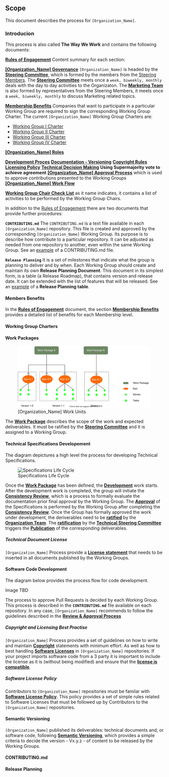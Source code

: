 ## Scope
This document describes the process for `[Organization_Name]`. 

### Introducion
This process is also called **The Way We Work** and contains the following documents:

**[Rules of Engagement](./Rules_of_Engagement.md)**
Content summary for each section:

**[[Organization_Name] Governance](./Rules_of_Engagement.md#governance)**
`[Organization_Name]` is headed by the **[Steering Committee](./Rules_of_Engagement.md#steering-committee)**, which is formed by the members from the [Steering Members](https://open-manufacturing.org/). The **[Steering Committee](./Rules_of_Engagement.md#steering-committee)** meets once a `week, biweekly, monthly` deals with the day to day activities to the Organizaton.
The **[Marketing Team](./Rules_of_Engagement.md#marketing-team)** is also formed by representatives from the Steering Members, it meets once a `week, biweekly, monthly` to discuss Marketing related topics.

**[Membership Benefits](./Rules_of_Engagement.md#membership-benefits)**
Companies that want to participate in a particular Working Group are required to sign the corresponding Working Group Charter. The current `[Organization_Name]` Working Group Charters are:

* [Working Group I Charter]()
* [Working Group II Charter]()
* [Working Group III Charter]()
* [Working Group IV Charter]()

**[[Organization_Name] Roles](./Rules_of_Engagement.md#what-to-expect-from-the-organizataion-roles)**

**[Development Proces](./Rules_of_Engagement.md#approval-process)**
**[Documentation - Versioning](./Rules_of_Engagement.md#documentation)**
**[Copyright Rules](./Rules_of_Engagement.md#copyright)**
**[Licensing Policy](./Rules_of_Engagement.md#licenses)**
**[Technical Decision Making](./Rules_of_Engagement.md#technical-decision-making)**
**Using Supermajority vote to achieve agreement**
**[[Organization_Name] Approval Process](./Rules_of_Engagement.md#omp-approval-process)** which is used to approve contributions presented to the Working Groups 
**[[Organization_Name] Work Flow](./Rules_of_Engagement.md#github-flows)**

**[Working Group Chair Check List](./wg-chair-check-list.md)** as it name indicates, it contains a list of activities to be performed by the Working Group Chairs.

In addition to the [Rules of Engagement]() there are two documents that provide further procedures:

**`CONTRIBUTING.md`** 
The `CONTRIBUTING.md` is a text file available in each `[Organization_Name]` repository. This file is created and approved by the corresponding `[Organization_Name]` Working Group. Its purpose is to describe how contribute to a particular repository. It can be adjusted as needed from one repository to another, even within the same Working Group. See an [example]() of a CONTRIBUTING.md file.

**`Release Planning`** 
It is a set of milestones that indicate what the group is planning to deliver and by when.
Each Working Group should create and maintain its own **Release Planning Document**. This document in its simplest form, is a table (a Release Roadmap), that contains version and release date. It can be extended with the list of features that will be released. See an [example]() of a **Release Planning table**.



#### Members Benefits
In the **[Rules of Engagement](./Rules_of_Engagement.md)** document, the section **[Membership Benefits](./Rules_of_Engagement.md#membership-benefits)** provides a detailed list of benefits for each Membership level.


#### Working Group Charters


#### Work Packages
<figure>
	<img src="images/breakdown.svg" alt="[Organization_Name] Work Units">
	<figcaption>[Organization_Name] Work Units</figcaption>
</figure>

The **[Work Package](./Rules_of_Engagement.md#work-packages)** describes the scope of the work and expected deliverables. It must be ratified by the **[Steering Committee](./Rules_of_Engagement.md#steering-committee)** and it is assigned to a Working Group.

#### Technical Specifications Developement
The diagram depictures a high level the process for developing Technical Specifications.

<figure>
	<img src="images/life_cycle.svg" alt="Specifications Life Cycle">
	<figcaption>Specifications Life Cycle</figcaption>
</figure>

Once the **[Work Package](./Rules_of_Engagement.md#work-packages)** has been defined, the **[Development](./Rules_of_Engagement.md#work-flow-for-technical-specifications-development)** work starts. After the development work is completed, the group will initiate the **[Consistency Review](./Rules_of_Engagement.md#work-flow-for-technical-specifications-development)**, which is a process to formally evaluate the documentation prior final approval by the Working Group.
The **[Approval](./Rules_of_Engagement.md#omp-approval-process)** of the Specifications is performed by the Working Group after completing the **[Consistency Review](./Rules_of_Engagement.md#work-flow-for-technical-specifications-development)**.
Once the Group has formally approved the work under development, the deriverables need to be **[ratified](./Rules_of_Engagement.md#work-flow-for-technical-specifications-development)** by the **[Organization Team](./Rules_of_Engagement.md#organization-team)**. The **[ratification](./Rules_of_Engagement.md#work-flow-for-technical-specifications-development)** by the **[Technical Steering Committee](./Rules_of_Engagement.md#organization-team)** triggers the  **[Publication](./Rules_of_Engagement.md#work-flow-for-technical-specifications-development)** of the corresponding deliverables.

##### Technical Document License
`[Organization_Name]` Process provide a **[License statement](./Rules_of_Engagement.md#technical-document-license)** that needs to be inserted in all documents published by the Working Groups.

#### Software Code Development
The diagram below provides the process flow for code development.

Image TBD

The process to approve Pull Requests is decided by each Working Group. This process is described in the **`CONTRIBUTING.md`** file available on each repository. In any case, `[Organization_Name]` recommends to follow the guidelines described in the **[Review & Approval Process](./Rules_of_Engagement.md#[Organization_Name]-approval-process)**

##### Copyright and Licensing Best Practise
`[Organization_Name]` Process provides a set of guidelines on how to write and maintain **[Copyright](./Rules_of_Engagement.md#copyright)** statements with minimum effort. As well as how to best handling **[Software Licenses](./Rules_of_Engagement.md#licenses)** in `[Organization_Name]` repositories. If your project imports software code from a 3 party it is important to include the license as it is (without being modified) and ensure that the **[license is compatible](./Rules_of_Engagement.md#omp-software-license-policy)**.

##### Software License Policy
Contributors to `[Organization_Name]` repositories must be familar with **[Software License Policy](./Rules_of_Engagement.md#software-license-policy)**. This policy provides a set of simple rules related to Software Licenses that must be followed up by Contributors to the `[Organization_Name]` repositories.


#### Semantic Versioning
`[Organization_Name]` published its deliverables: technical documents and, or software code, following **[Semantic Versioning](./Rules_of_Engagement.md#semantic-versioning)**, which provides a simple criteria to decide the version - Vx.y.z - of content to be released by the Working Groups.

#### CONTRIBUTING.md


#### Release Planning


